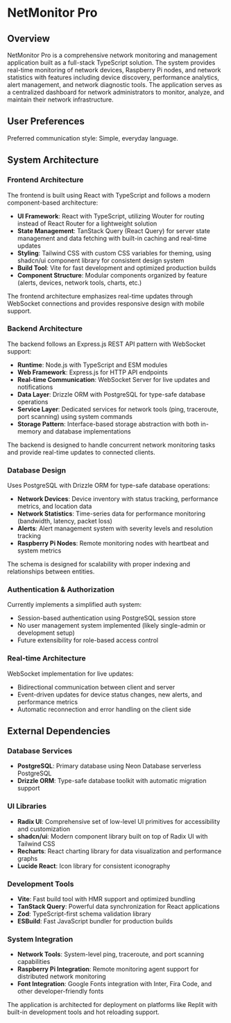 # NetMonitor Pro

## Overview

NetMonitor Pro is a comprehensive network monitoring and management application built as a full-stack TypeScript solution. The system provides real-time monitoring of network devices, Raspberry Pi nodes, and network statistics with features including device discovery, performance analytics, alert management, and network diagnostic tools. The application serves as a centralized dashboard for network administrators to monitor, analyze, and maintain their network infrastructure.

## User Preferences

Preferred communication style: Simple, everyday language.

## System Architecture

### Frontend Architecture

The frontend is built using React with TypeScript and follows a modern component-based architecture:

- **UI Framework**: React with TypeScript, utilizing Wouter for routing instead of React Router for a lightweight solution
- **State Management**: TanStack Query (React Query) for server state management and data fetching with built-in caching and real-time updates
- **Styling**: Tailwind CSS with custom CSS variables for theming, using shadcn/ui component library for consistent design system
- **Build Tool**: Vite for fast development and optimized production builds
- **Component Structure**: Modular components organized by feature (alerts, devices, network tools, charts, etc.)

The frontend architecture emphasizes real-time updates through WebSocket connections and provides responsive design with mobile support.

### Backend Architecture

The backend follows an Express.js REST API pattern with WebSocket support:

- **Runtime**: Node.js with TypeScript and ESM modules
- **Web Framework**: Express.js for HTTP API endpoints
- **Real-time Communication**: WebSocket Server for live updates and notifications
- **Data Layer**: Drizzle ORM with PostgreSQL for type-safe database operations
- **Service Layer**: Dedicated services for network tools (ping, traceroute, port scanning) using system commands
- **Storage Pattern**: Interface-based storage abstraction with both in-memory and database implementations

The backend is designed to handle concurrent network monitoring tasks and provide real-time updates to connected clients.

### Database Design

Uses PostgreSQL with Drizzle ORM for type-safe database operations:

- **Network Devices**: Device inventory with status tracking, performance metrics, and location data
- **Network Statistics**: Time-series data for performance monitoring (bandwidth, latency, packet loss)
- **Alerts**: Alert management system with severity levels and resolution tracking
- **Raspberry Pi Nodes**: Remote monitoring nodes with heartbeat and system metrics

The schema is designed for scalability with proper indexing and relationships between entities.

### Authentication & Authorization

Currently implements a simplified auth system:
- Session-based authentication using PostgreSQL session store
- No user management system implemented (likely single-admin or development setup)
- Future extensibility for role-based access control

### Real-time Architecture

WebSocket implementation for live updates:
- Bidirectional communication between client and server
- Event-driven updates for device status changes, new alerts, and performance metrics
- Automatic reconnection and error handling on the client side

## External Dependencies

### Database Services
- **PostgreSQL**: Primary database using Neon Database serverless PostgreSQL
- **Drizzle ORM**: Type-safe database toolkit with automatic migration support

### UI Libraries
- **Radix UI**: Comprehensive set of low-level UI primitives for accessibility and customization
- **shadcn/ui**: Modern component library built on top of Radix UI with Tailwind CSS
- **Recharts**: React charting library for data visualization and performance graphs
- **Lucide React**: Icon library for consistent iconography

### Development Tools
- **Vite**: Fast build tool with HMR support and optimized bundling
- **TanStack Query**: Powerful data synchronization for React applications
- **Zod**: TypeScript-first schema validation library
- **ESBuild**: Fast JavaScript bundler for production builds

### System Integration
- **Network Tools**: System-level ping, traceroute, and port scanning capabilities
- **Raspberry Pi Integration**: Remote monitoring agent support for distributed network monitoring
- **Font Integration**: Google Fonts integration with Inter, Fira Code, and other developer-friendly fonts

The application is architected for deployment on platforms like Replit with built-in development tools and hot reloading support.